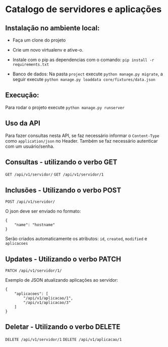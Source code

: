 # Catalogo de servidores e aplicações


## Instalação no ambiente local:
* Faça um clone do projeto
* Crie um novo virtualenv e ative-o.
* Instale com o pip as dependencias com o comando: `pip install -r requirements.txt`

* Banco de dados:
Na pasta `project` execute `python manage.py migrate`, a seguir execute `python manage.py loaddata core/fixtures/data.json`


## Execução: 
Para rodar o projeto execute `python manage.py runserver`


## Uso da API
Para fazer consultas nesta API, se faz necessário informar o `Content-Type` como `application/json` no Header. Também se faz necessário autenticar com um usuário/senha.


## Consultas - utilizando o verbo GET
`GET /api/v1/servidor/`
`GET /api/v1/servidor/1`

## Inclusões - Utilizando o verbo POST
`POST /api/v1/servidor/`

O json deve ser enviado no formato:
```
{
    "name": "hostname"
}
```
Serão criados automaticamente os atributos: `id`, `created`, `modified` e `aplicacoes`


## Updates - Utilizando o verbo PATCH
`PATCH /api/v1/servidor/1/`

Exemplo de JSON atualizando aplicações ao servidor:
```
{
    "aplicacoes": [
        "/api/v1/aplicacao/1",
        "/api/v1/aplicacao/3"
    ]
}
```

## Deletar - Utilizando o verbo DELETE
`DELETE /api/v1/servidor/1`
`DELETE /api/v1/aplicacao/1`